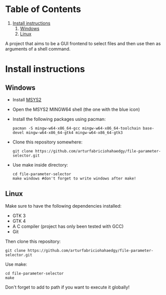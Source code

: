 
# Table of Contents

1.  [Install instructions](#org77d6549)
    1.  [Windows](#org9ac31ed)
    2.  [Linux](#org91a0d41)

A project that aims to be a GUI frontend to select files and then use then as arguments of a shell command.


<a id="org77d6549"></a>

# Install instructions


<a id="org9ac31ed"></a>

## Windows

-   Install [MSYS2](https://www.msys2.org/)
-   Open the MSYS2 MINGW64 shell (the one with the blue icon)
-   Install the following packages using pacman:
    
        pacman -S mingw-w64-x86_64-gcc mingw-w64-x86_64-toolchain base-devel mingw-w64-x86_64-gtk4 mingw-w64-x86_64-gtk3
-   Clone this repository somewhere:
    
        git clone https://github.com/arturfabriciohahaedgy/file-parameter-selector.git
-   Use make inside directory:
    
        cd file-parameter-selector
        make windows #don't forget to write windows after make!


<a id="org91a0d41"></a>

## Linux

Make sure to have the following dependencies installed:

-   GTK 3
-   GTK 4
-   A C compiler (project has only been tested with GCC)
-   Git

Then clone this repository:

    git clone https://github.com/arturfabriciohahaedgy/file-parameter-selector.git

Use make:

    cd file-parameter-selector
    make

Don't forget to add to path if you want to execute it globally!

